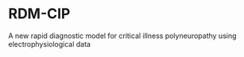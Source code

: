 # RDM-CIP
A new rapid diagnostic model for critical illness polyneuropathy using electrophysiological data
